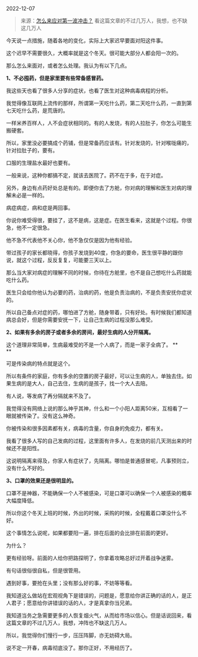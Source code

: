 2022-12-07

> 来源：[怎么来应对第一波冲击？](http://mp.weixin.qq.com/s?__biz=MzU3NDc5Nzc0NQ==&mid=2247521386&idx=2&sn=382cb024d8326714e209c1fc570e6c08&chksm=fd2e36b4ca59bfa2f7fbffc4179f73d003c7769414244ed20e2c506d9d28dc7a6d18c5cb0110&scene=27#wechat_redirect)
> 看这篇文章的不过几万人，我想，也不缺这几万人

今天说一点措施，随着各地的变化，实际上大家迟早要面对阳这件事。

这个迟早不需要很久，大概率就是这个冬天。很可能大部分人都会阳一次的。  

那么怎么来面对，或者怎么处理。我认为有以下几点。  

 **1、不必囤药，但是家里要有些常备感冒药。**

我这些天也看了很多人分享的症状，也看了医生对这种病毒病程的分析。

我觉得像互联网上流传的那样，所谓第一天吃什么药，第二天吃什么药，一直到第七天吃什么药，是荒唐的。

一样米养百样人，人不会症状相同的。有的人发烧，有的人拉肚子，你怎么可能生搬硬套。

所以，家里没必要搞成个药铺，但是常备药应该有。针对发烧的，针对喉咙痛的，针对拉肚子的，要有。

口服的生理盐水最好也要有。

一般来说，这种你都搞不定，就该去医院了。药不在于多，在于对症。  

另外，身边有点药好处总是有的。即便你去了方舱，你对病的理解和医生对病的理解未必是一样的。  

病症病症，病和症是两回事。

你说你难受得很，要挂了，这不是病，这是症。在医生看来，这就是个过程。你很急，他不一定很急。  

他不急不代表他不关心你，他不急仅仅是因为他有经验。

带过孩子的家长都晓得，你孩子发烧到40度，你急的要命，医生很平静的跟你说，就这个过程，反反复复，可能要三天以上。  

那么当大家对病症的理解不同的时候，你待在方舱里，也不是自己想吃什么药就能吃什么药。  

医生只会给你他认为必要的药，治病的药，他是负责治病的，不是负责安抚你症状的。

所以自己备点对症的药，哪怕进了方舱，随身带着，只有好处。有时候我们都知道病总会好，但是你需要安抚一下，让自己生病的过程没那么难受。  

 **2、如果有多余的房子或者多余的房间，最好生病的人分开隔离。**

这个道理非常简单，生病最难受的不是一个人病了，而是一家子全病了。 **  
**

可是传染病的特点就是这个。  

所以有条件的家庭，你有多余的空置的房子最好，可以让生病的人，单独去住。如果生病的是大人，自己去住，生病的是孩子，找一个大人去陪。  

有人说，等发病了再分隔就来不及了。  

我觉得没有网络上说的那么神乎其神，什么和一个小阳人距离50米，互相看了一眼就被传染了。没有这么神奇。

你被传染和很多因素都有关，病毒的含量，你自身的免疫力，都有关。  

我看了很多人写的自己发病的过程，这里面有许多人，在发烧的前几天测出来的时候还不是阳性。  

这说明隔离来得及，你家人有症状了，先隔离。哪怕是普通感冒呢，凡事预则立，没有什么不好的。

 **3、口罩的效果还是很明显的。**

口罩不是神器，不能确保一个人不被感染，可是口罩可以确保一个人被感染的概率大幅度降低。  

所以你这个冬天上班的时候，外出的时候，采购的时候，全程戴着口罩没什么不好。  

这个事情怎么说呢，如果都要阳一遍，排在后面的会比排在前面的更好。  

为什么？

更有经验呀。前面的人给你把路探明了，你拿着攻略总好过开着战争迷雾。  

有句话很俗很自私，但是很管用。

遇到好事，要抢在头里；没有那么好的事，不妨等等看。

我知道这么做站在宏观视角下是错误的，问题是，愿意给你讲正确的话的人，是正人君子；愿意给你讲错误的话的人，才是真拿你当兄弟。  

我知道当务之急需要更多的人恢复烟火气，从而给市场以信心。但是话说回来，看这篇文章的不过几万人，我想，冲阵也不缺这几万人。  

所以，我觉得你们慢行一步，压压阵脚，亦无妨碍大局。

说不定一开春，病毒彻底没了。那你正好，不用经历了。

